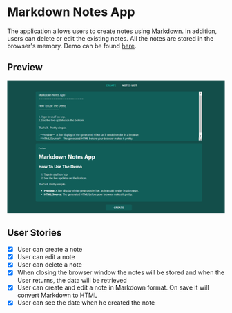 # Markdown Notes App

The application allows users to create notes using [Markdown](https://www.markdownguide.org/). In addition, users can delete or edit the existing notes. All the notes are stored in the browser's memory. Demo can be found [here](https://jamoliddinsaidov.github.io/practice-projects/1-beginner/09_markdown_notes_app/index.html).

## Preview

![Input Example](./images/demo.png 'Preview')

## User Stories

- [x] User can create a note
- [x] User can edit a note
- [x] User can delete a note
- [x] When closing the browser window the notes will be stored and when the User returns, the data will be retrieved
- [x] User can create and edit a note in Markdown format. On save it will convert Markdown to HTML
- [x] User can see the date when he created the note
